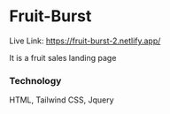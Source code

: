 # Fruit-Burst
Live Link: https://fruit-burst-2.netlify.app/

It is a fruit sales landing page 

### Technology
HTML, Tailwind CSS, Jquery

